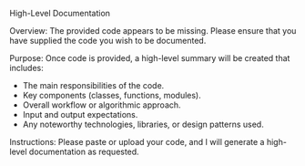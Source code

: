 High-Level Documentation

Overview:
The provided code appears to be missing. Please ensure that you have supplied the code you wish to be documented.

Purpose:
Once code is provided, a high-level summary will be created that includes:
- The main responsibilities of the code.
- Key components (classes, functions, modules).
- Overall workflow or algorithmic approach.
- Input and output expectations.
- Any noteworthy technologies, libraries, or design patterns used.

Instructions:
Please paste or upload your code, and I will generate a high-level documentation as requested.